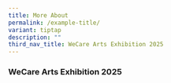 ```yaml
---
title: More About
permalink: /example-title/
variant: tiptap
description: ""
third_nav_title: WeCare Arts Exhibition 2025
---
```

<h3>WeCare Arts Exhibition 2025</h3>
<p></p>
